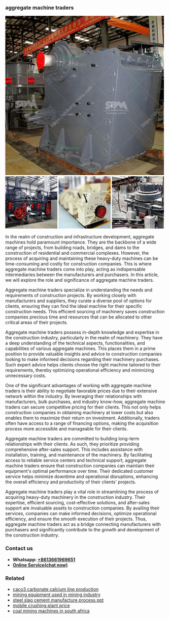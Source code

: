 <h3>aggregate machine traders</h3><img src='1708497197.jpg' alt=''><p>In the realm of construction and infrastructure development, aggregate machines hold paramount importance. They are the backbone of a wide range of projects, from building roads, bridges, and dams to the construction of residential and commercial complexes. However, the process of acquiring and maintaining these heavy-duty machines can be time-consuming and costly for construction companies. This is where aggregate machine traders come into play, acting as indispensable intermediaries between the manufacturers and purchasers. In this article, we will explore the role and significance of aggregate machine traders.</p><p>Aggregate machine traders specialize in understanding the needs and requirements of construction projects. By working closely with manufacturers and suppliers, they curate a diverse pool of options for clients, ensuring they can find the ideal machine for their specific construction needs. This efficient sourcing of machinery saves construction companies precious time and resources that can be allocated to other critical areas of their projects.</p><p>Aggregate machine traders possess in-depth knowledge and expertise in the construction industry, particularly in the realm of machinery. They have a deep understanding of the technical aspects, functionalities, and capabilities of various aggregate machines. This places them in a prime position to provide valuable insights and advice to construction companies looking to make informed decisions regarding their machinery purchases. Such expert advice helps clients choose the right machine tailored to their requirements, thereby optimizing operational efficiency and minimizing unnecessary costs.</p><p>One of the significant advantages of working with aggregate machine traders is their ability to negotiate favorable prices due to their extensive network within the industry. By leveraging their relationships with manufacturers, bulk purchases, and industry know-how, aggregate machine traders can secure competitive pricing for their clients. This not only helps construction companies in obtaining machinery at lower costs but also enables them to maximize their return on investment. Additionally, traders often have access to a range of financing options, making the acquisition process more accessible and manageable for their clients.</p><p>Aggregate machine traders are committed to building long-term relationships with their clients. As such, they prioritize providing comprehensive after-sales support. This includes assistance with installation, training, and maintenance of the machinery. By facilitating access to reliable service centers and technical support, aggregate machine traders ensure that construction companies can maintain their equipment's optimal performance over time. Their dedicated customer service helps minimize downtime and operational disruptions, enhancing the overall efficiency and productivity of their clients' projects.</p><p>Aggregate machine traders play a vital role in streamlining the process of acquiring heavy-duty machinery in the construction industry. Their expertise, efficient sourcing, cost-effective solutions, and after-sales support are invaluable assets to construction companies. By availing their services, companies can make informed decisions, optimize operational efficiency, and ensure the smooth execution of their projects. Thus, aggregate machine traders act as a bridge connecting manufacturers with purchasers and significantly contribute to the growth and development of the construction industry.</p><h3>Contact us</h3><ul><li><strong>Whatsapp:&nbsp;<a href="https://wa.me/8613661969651">+8613661969651</a></strong></li><li><a href="https://swt.shibang-china.com/?git&amp;zhl&amp;aggregate machine traders"><strong>Online Service(chat now)</strong></a></li></ul><h3>Related</h3><ul><li><a href='caco3 carbonate calcium line production.md'>caco3 carbonate calcium line production</a></li><li><a href='mining equipment used in mining industry.md'>mining equipment used in mining industry</a></li><li><a href='steel slag cement manufacture process ppt.md'>steel slag cement manufacture process ppt</a></li><li><a href='mobile crushing plant price.md'>mobile crushing plant price</a></li><li><a href='coal mining machines in south africa.md'>coal mining machines in south africa</a></li></ul>